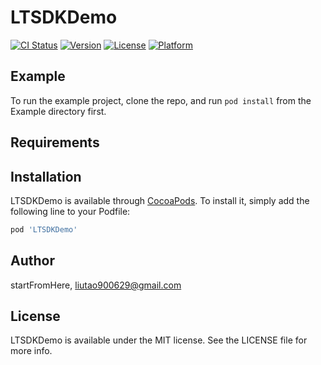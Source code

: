 # LTSDKDemo

[![CI Status](https://img.shields.io/travis/startFromHere/LTSDKDemo.svg?style=flat)](https://travis-ci.org/startFromHere/LTSDKDemo)
[![Version](https://img.shields.io/cocoapods/v/LTSDKDemo.svg?style=flat)](https://cocoapods.org/pods/LTSDKDemo)
[![License](https://img.shields.io/cocoapods/l/LTSDKDemo.svg?style=flat)](https://cocoapods.org/pods/LTSDKDemo)
[![Platform](https://img.shields.io/cocoapods/p/LTSDKDemo.svg?style=flat)](https://cocoapods.org/pods/LTSDKDemo)

## Example

To run the example project, clone the repo, and run `pod install` from the Example directory first.

## Requirements

## Installation

LTSDKDemo is available through [CocoaPods](https://cocoapods.org). To install
it, simply add the following line to your Podfile:

```ruby
pod 'LTSDKDemo'
```

## Author

startFromHere, liutao900629@gmail.com

## License

LTSDKDemo is available under the MIT license. See the LICENSE file for more info.
